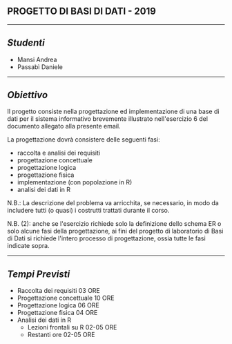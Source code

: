 ## **PROGETTO DI BASI DI DATI - 2019**

---

## *Studenti*
- Mansi Andrea
- Passabì Daniele

---

## *Obiettivo*
Il progetto consiste nella progettazione ed implementazione di una base di dati per il sistema informativo brevemente illustrato nell'esercizio 6 del documento allegato alla presente email.

La progettazione dovrà consistere delle seguenti fasi:

 - raccolta e analisi dei requisiti
 - progettazione concettuale
 - progettazione logica
 - progettazione fisica
 - implementazione (con popolazione in R)
 - analisi dei dati in R

N.B.: La descrizione del problema va arricchita, se necessario, in modo da includere tutti (o quasi) i costrutti trattati durante il corso.

N.B. (2): anche se l'esercizio richiede solo la definizione dello schema ER o solo alcune fasi della progettazione, 
ai fini del progetto di laboratorio di Basi di Dati si richiede l'intero processo di progettazione, ossia tutte le fasi indicate sopra.

---

## *Tempi Previsti*
 - Raccolta dei requisiti 	03 ORE
 - Progettazione concettuale	10 ORE
 - Progettazione logica 	06 ORE
 - Progettazione fisica		04 ORE
 - Analisi dei dati in R 	
    - Lezioni frontali su R	02-05 ORE
    - Restanti ore		02-05 ORE
 
